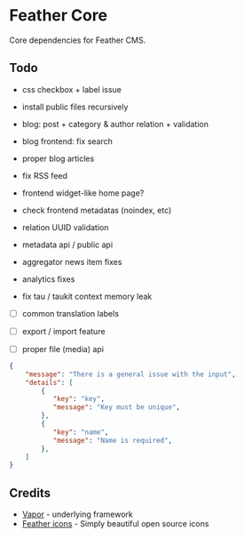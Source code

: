 # Feather Core

Core dependencies for Feather CMS.


## Todo

- css checkbox + label issue
- install public files recursively
- blog: post + category & author relation + validation
- blog frontend: fix search
- proper blog articles

- fix RSS feed
- frontend widget-like home page?
- check frontend metadatas (noindex, etc)

- relation UUID validation 
- metadata api / public api

- aggregator news item fixes
- analytics fixes

- fix tau / taukit context memory leak

- [ ] common translation labels
- [ ] export / import feature
- [ ] proper file (media) api 



```json
{
    "message": "There is a general issue with the input",
    "details": [
        {
           "key": "key",
           "message": "Key must be unique",
        },
        {
           "key": "name",
           "message": "Name is required",
        },
    ]
}


```

## Credits

- [Vapor](https://vapor.codes/) - underlying framework
- [Feather icons](https://feathericons.com/) - Simply beautiful open source icons
